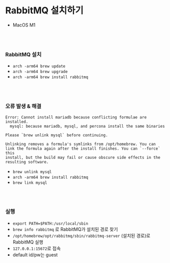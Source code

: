 # RabbitMQ 설치하기
- MacOS M1

<br><br>

### RabbitMQ 설치
- `arch -arm64 brew update`
- `arch -arm64 brew upgrade`
- `arch -arm64 brew install rabbitmq` 

<br><br>

### 오류 발생 & 해결

```
Error: Cannot install mariadb because conflicting formulae are installed.
  mysql: because mariadb, mysql, and percona install the same binaries

Please `brew unlink mysql` before continuing.

Unlinking removes a formula's symlinks from /opt/homebrew. You can
link the formula again after the install finishes. You can `--force` this
install, but the build may fail or cause obscure side effects in the
resulting software.
```

- `brew unlink mysql`
- `arch -arm64 brew install rabbitmq`
- `brew link mysql`

<br><br>

### 실행
- `export PATH=$PATH:/usr/local/sbin`
- `brew info rabbitmq` 로 RabbitMQ가 설치된 경로 찾기
- `/opt/homebrew/opt/rabbitmq/sbin/rabbitmq-server` (설치된 경로)로 RabbitMQ 실행
- `127.0.0.1:15672`로 접속
- default id/pw는 guest